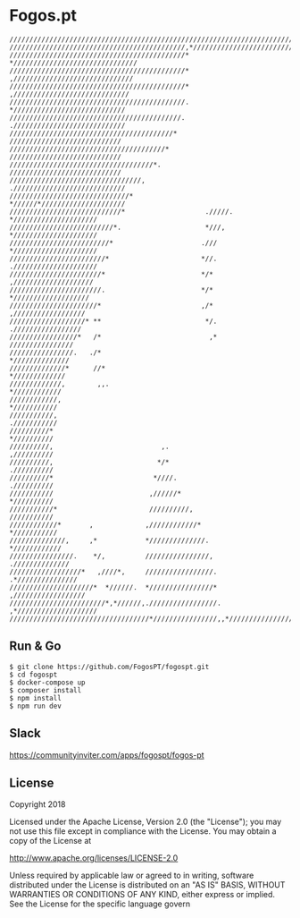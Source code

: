 # Fogos.pt

```
///////////////////////////////////////////////////////////////////////////////
////////////////////////////////////////////,*/////////////////////////////////
////////////////////////////////////////////*  *///////////////////////////////
////////////////////////////////////////////*   ,//////////////////////////////
////////////////////////////////////////////*    ,/////////////////////////////
////////////////////////////////////////////.     *////////////////////////////
///////////////////////////////////////////.      .////////////////////////////
/////////////////////////////////////////*         ////////////////////////////
///////////////////////////////////////*           ////////////////////////////
////////////////////////////////////*.             ////////////////////////////
/////////////////////////////////,                .////////////////////////////
//////////////////////////////*                   *//////*/////////////////////
////////////////////////////*                    ./////. */////////////////////
//////////////////////////*.                     *///,   */////////////////////
/////////////////////////*                      .///     */////////////////////
////////////////////////*                       *//.     ./////////////////////
///////////////////////*                        */*       ,////////////////////
///////////////////////.                        */*        *///////////////////
//////////////////////*                         ,/*         ,//////////////////
///////////////////* **                          */.         ./////////////////
/////////////////*   /*                           ,*           ////////////////
////////////////.   ./*                                         *//////////////
//////////////*      //*                                         */////////////
/////////////,        ,,.                                         *////////////
////////////,                                                      *///////////
///////////,                                                       .///////////
//////////*                                                         *//////////
//////////,                           ,.                            ,//////////
//////////,                          */*                            .//////////
//////////*                         *////.                          .//////////
///////////                        ,//////*                         *//////////
///////////*                       //////////,                      ///////////
////////////*       ,             ,////////////*                   *///////////
//////////////,     ,*            *//////////////.                *////////////
////////////////.    */,          ////////////////,             .//////////////
//////////////////*   ,////*,     /////////////////.          .*///////////////
/////////////////////*  *//////.  *////////////////*        ,//////////////////
////////////////////////*,*//////,./////////////////.    ,*////////////////////
///////////////////////////////////*////////////////,,*////////////////////////
```

## Run & Go
```
$ git clone https://github.com/FogosPT/fogospt.git
$ cd fogospt
$ docker-compose up
$ composer install
$ npm install
$ npm run dev
```

## Slack

https://communityinviter.com/apps/fogospt/fogos-pt


License
----
Copyright 2018 

Licensed under the Apache License, Version 2.0 (the "License");
you may not use this file except in compliance with the License.
You may obtain a copy of the License at

 http://www.apache.org/licenses/LICENSE-2.0

Unless required by applicable law or agreed to in writing, software
distributed under the License is distributed on an "AS IS" BASIS,
WITHOUT WARRANTIES OR CONDITIONS OF ANY KIND, either express or implied.
See the License for the specific language govern

